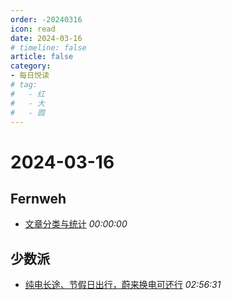 ```yaml
---
order: -20240316
icon: read
date: 2024-03-16
# timeline: false
article: false
category:
- 每日悦读
# tag:
#   - 红
#   - 大
#   - 圆
---
```


# 2024-03-16 
## Fernweh<span></span>
* [文章分类与统计](https://blog.wohin.me/post-categories/) *00:00:00* 
## 少数派<span></span>
* [纯电长途、节假日出行，蔚来换电可还行](https://sspai.com/post/86882) *02:56:31* 
